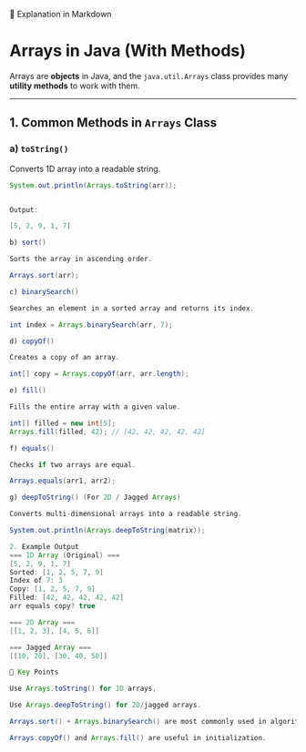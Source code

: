 📘 Explanation in Markdown
# Arrays in Java (With Methods)

Arrays are **objects** in Java, and the `java.util.Arrays` class provides many **utility methods** to work with them.

---

## 1. Common Methods in `Arrays` Class

### a) `toString()`
Converts 1D array into a readable string.
```java
System.out.println(Arrays.toString(arr));


Output:

[5, 2, 9, 1, 7]

b) sort()

Sorts the array in ascending order.

Arrays.sort(arr);

c) binarySearch()

Searches an element in a sorted array and returns its index.

int index = Arrays.binarySearch(arr, 7);

d) copyOf()

Creates a copy of an array.

int[] copy = Arrays.copyOf(arr, arr.length);

e) fill()

Fills the entire array with a given value.

int[] filled = new int[5];
Arrays.fill(filled, 42); // [42, 42, 42, 42, 42]

f) equals()

Checks if two arrays are equal.

Arrays.equals(arr1, arr2);

g) deepToString() (For 2D / Jagged Arrays)

Converts multi-dimensional arrays into a readable string.

System.out.println(Arrays.deepToString(matrix));

2. Example Output
=== 1D Array (Original) ===
[5, 2, 9, 1, 7]
Sorted: [1, 2, 5, 7, 9]
Index of 7: 3
Copy: [1, 2, 5, 7, 9]
Filled: [42, 42, 42, 42, 42]
arr equals copy? true

=== 2D Array ===
[[1, 2, 3], [4, 5, 6]]

=== Jagged Array ===
[[10, 20], [30, 40, 50]]

🔑 Key Points

Use Arrays.toString() for 1D arrays,

Use Arrays.deepToString() for 2D/jagged arrays.

Arrays.sort() + Arrays.binarySearch() are most commonly used in algorithms.

Arrays.copyOf() and Arrays.fill() are useful in initialization.
